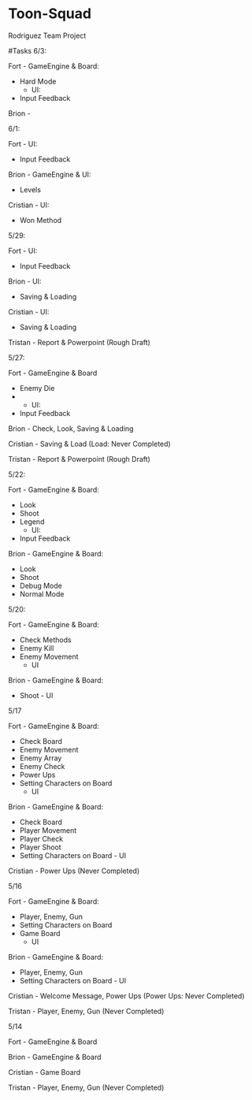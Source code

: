 # Toon-Squad
Rodriguez Team Project

#Tasks
6/3:

Fort - GameEngine & Board:
- Hard Mode
     - UI:
- Input Feedback

Brion - 

6/1:

Fort - UI:
- Input Feedback 

Brion - GameEngine & UI:
- Levels

Cristian - UI:
- Won Method

5/29:

Fort - UI:
- Input Feedback

Brion - UI:
- Saving & Loading

Cristian - UI:
- Saving & Loading

Tristan - Report & Powerpoint (Rough Draft)

5/27:

Fort - GameEngine & Board
- Enemy Die
- 
     - UI:
- Input Feedback

Brion - Check, Look, Saving & Loading

Cristian - Saving & Load (Load: Never Completed)

Tristan - Report & Powerpoint (Rough Draft)

5/22:

Fort - GameEngine & Board:
- Look
- Shoot
- Legend
     - UI:
- Input Feedback

Brion - GameEngine & Board:
- Look
- Shoot
- Debug Mode
- Normal Mode

5/20:

Fort - GameEngine & Board:
- Check Methods
- Enemy Kill
- Enemy Movement
     - UI

Brion - GameEngine & Board:
- Shoot
      - UI

5/17

Fort - GameEngine & Board:
- Check Board
- Enemy Movement
- Enemy Array
- Enemy Check
- Power Ups
- Setting Characters on Board
     - UI

Brion - GameEngine & Board:
- Check Board
- Player Movement
- Player Check
- Player Shoot
- Setting Characters on Board
      - UI

Cristian - Power Ups (Never Completed)

5/16

Fort - GameEngine & Board:
- Player, Enemy, Gun
- Setting Characters on Board
- Game Board
     - UI

Brion - GameEngine & Board:
- Player, Enemy, Gun
- Setting Characters on Board
      - UI

Cristian - Welcome Message, Power Ups (Power Ups: Never Completed)

Tristan - Player, Enemy, Gun (Never Completed)

5/14

Fort - GameEngine & Board

Brion - GameEngine & Board

Cristian - Game Board

Tristan - Player, Enemy, Gun (Never Completed)

